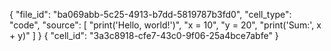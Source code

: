 {
  "file_id": "ba069abb-5c25-4913-b7dd-5819787b3fd0",
  "cell_type": "code",
  "source": [
    "print('Hello, world!')",
    "x = 10",
    "y = 20",
    "print('Sum:', x + y)"
  ]
}
{
  "cell_id": "3a3c8918-cfe7-43c0-9f06-25a4bce7abfe"
}
